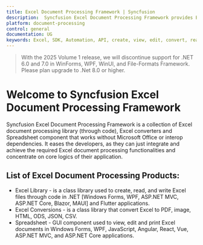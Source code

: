 ```yaml
---
title: Excel Document Processing Framework | Syncfusion
description:  Syncfusion Excel Document Processing Framework provides Excel document processing library (through code), Excel converters and Spreadsheet component that works without Microsoft Office dependencies.
platform: document-processing
control: general
documentation: UG
keywords: Excel, SDK, Automation, API, create, view, edit, convert, read
---
```


> With the 2025 Volume 1 release, we will discontinue support for .NET 6.0 and 7.0 in WinForms, WPF, WinUI, and File-Formats Framework. Please plan upgrade to .Net 8.0 or higher.

# Welcome to Syncfusion Excel Document Processing Framework

Syncfusion Excel Document Processing Framework is a collection of Excel document processing library (through code), Excel converters and Spreadsheet component that works without Microsoft Office or interop dependencies. It eases the developers, as they can just integrate and achieve the required Excel document processing functionalities and concentrate on core logics of their application.


## List of Excel Document Processing Products:

* Excel Library - is a class library used to create, read, and write Excel files through code in .NET [Windows Forms, WPF, ASP.NET MVC, ASP.NET Core, Blazor, MAUI] and Flutter applications.
* Excel Conversions - is a class library that convert Excel to PDF, image, HTML, ODS, JSON, CSV.
* Spreadsheet - GUI component used to view, edit and print Excel documents in Windows Forms, WPF, JavaScript, Angular, React, Vue, ASP.NET MVC, and ASP.NET Core applications.


